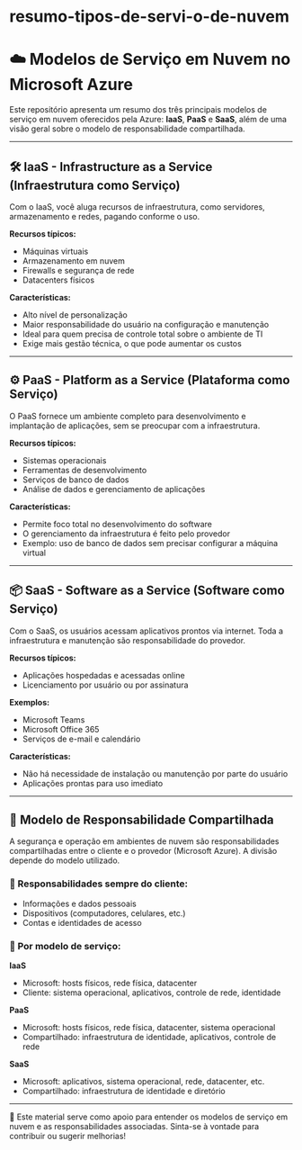 # resumo-tipos-de-servi-o-de-nuvem
# ☁️ Modelos de Serviço em Nuvem no Microsoft Azure

Este repositório apresenta um resumo dos três principais modelos de serviço em nuvem oferecidos pela Azure: **IaaS**, **PaaS** e **SaaS**, além de uma visão geral sobre o modelo de responsabilidade compartilhada.

---

## 🛠️ IaaS - Infrastructure as a Service (Infraestrutura como Serviço)

Com o IaaS, você aluga recursos de infraestrutura, como servidores, armazenamento e redes, pagando conforme o uso.

**Recursos típicos:**
- Máquinas virtuais
- Armazenamento em nuvem
- Firewalls e segurança de rede
- Datacenters físicos

**Características:**
- Alto nível de personalização
- Maior responsabilidade do usuário na configuração e manutenção
- Ideal para quem precisa de controle total sobre o ambiente de TI
- Exige mais gestão técnica, o que pode aumentar os custos

---

## ⚙️ PaaS - Platform as a Service (Plataforma como Serviço)

O PaaS fornece um ambiente completo para desenvolvimento e implantação de aplicações, sem se preocupar com a infraestrutura.

**Recursos típicos:**
- Sistemas operacionais
- Ferramentas de desenvolvimento
- Serviços de banco de dados
- Análise de dados e gerenciamento de aplicações

**Características:**
- Permite foco total no desenvolvimento do software
- O gerenciamento da infraestrutura é feito pelo provedor
- Exemplo: uso de banco de dados sem precisar configurar a máquina virtual

---

## 📦 SaaS - Software as a Service (Software como Serviço)

Com o SaaS, os usuários acessam aplicativos prontos via internet. Toda a infraestrutura e manutenção são responsabilidade do provedor.

**Recursos típicos:**
- Aplicações hospedadas e acessadas online
- Licenciamento por usuário ou por assinatura

**Exemplos:**
- Microsoft Teams
- Microsoft Office 365
- Serviços de e-mail e calendário

**Características:**
- Não há necessidade de instalação ou manutenção por parte do usuário
- Aplicações prontas para uso imediato

---

## 🔐 Modelo de Responsabilidade Compartilhada

A segurança e operação em ambientes de nuvem são responsabilidades compartilhadas entre o cliente e o provedor (Microsoft Azure). A divisão depende do modelo utilizado.

### 🧾 Responsabilidades sempre do cliente:
- Informações e dados pessoais
- Dispositivos (computadores, celulares, etc.)
- Contas e identidades de acesso

### 🧩 Por modelo de serviço:

**IaaS**
- Microsoft: hosts físicos, rede física, datacenter
- Cliente: sistema operacional, aplicativos, controle de rede, identidade

**PaaS**
- Microsoft: hosts físicos, rede física, datacenter, sistema operacional
- Compartilhado: infraestrutura de identidade, aplicativos, controle de rede

**SaaS**
- Microsoft: aplicativos, sistema operacional, rede, datacenter, etc.
- Compartilhado: infraestrutura de identidade e diretório

---

📌 Este material serve como apoio para entender os modelos de serviço em nuvem e as responsabilidades associadas. Sinta-se à vontade para contribuir ou sugerir melhorias!
